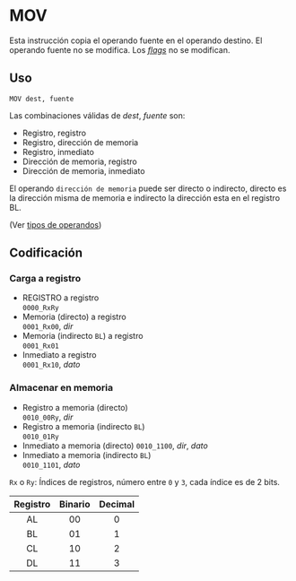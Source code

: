 # MOV

Esta instrucción copia el operando fuente en el operando destino. El operando fuente no se modifica. Los [_flags_](../cpu#flags) no se modifican.

## Uso

```vonsim
MOV dest, fuente
```

Las combinaciones válidas de _dest_, _fuente_ son:

- Registro, registro
- Registro, dirección de memoria
- Registro, inmediato
- Dirección de memoria, registro
- Dirección de memoria, inmediato

El operando `dirección de memoria` puede ser directo o indirecto, directo es la dirección misma de memoria e indirecto la dirección esta en el registro BL. 

(Ver [tipos de operandos](../assembly#operandos))

## Codificación

### Carga a registro
- REGISTRO a registro  
  `0000_RxRy`
- Memoria (directo) a registro  
  `0001_Rx00`, _dir_
- Memoria (indirecto `BL`) a registro  
  `0001_Rx01`
- Inmediato a registro  
  `0001_Rx10`, _dato_

### Almacenar en memoria
- Registro a memoria (directo)  
  `0010_00Ry`, _dir_
- Registro a memoria (indirecto `BL`)  
  `0010_01Ry`
- Inmediato a memoria (directo)
  `0010_1100`, _dir_, _dato_
- Inmediato a memoria (indirecto `BL`)  
  `0010_1101`, _dato_

`Rx` o `Ry`: Índices de registros, número entre `0` y `3`, cada índice es de 2 bits.


| Registro | Binario | Decimal |
|:--------:|:-------:|:-------:|
|   AL     |   00    |    0    |
|   BL     |   01    |    1    |
|   CL     |   10    |    2    |
|   DL     |   11    |    3    |